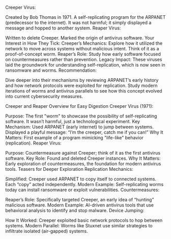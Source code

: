 Creeper Virus:

Created by Bob Thomas in 1971.
A self-replicating program for the ARPANET (predecessor to the internet).
It was not harmful; it simply displayed a message and hopped to another system.
Reaper Virus:

Written to delete Creeper.
Marked the origin of antivirus software.
Your Interest in How They Tick:
Creeper’s Mechanics: Explore how it utilized the network to move across systems without malicious intent. Think of it as a proof-of-concept worm.
Reaper’s Role: Study how early software focused on countermeasures rather than prevention.
Legacy Impact: These viruses laid the groundwork for understanding self-replication, which is now seen in ransomware and worms.
Recommendation:

Dive deeper into their mechanisms by reviewing ARPANET’s early history and how network protocols were exploited for replication.
Study modern iterations of worms and antivirus parallels to see how this concept evolved into current cybersecurity measures.

Creeper and Reaper Overview for Easy Digestion
Creeper Virus (1971):

Purpose: The first "worm" to showcase the possibility of self-replicating software. It wasn’t harmful, just a technological experiment.
Key Mechanism:
Used ARPANET (early internet) to jump between systems.
Displayed a playful message: “I’m the creeper, catch me if you can!”
Why It Matters: First example of a program mimicking "life-like" behavior (replication).
Reaper Virus:

Purpose: Countermeasure against Creeper; think of it as the first antivirus software.
Key Role: Found and deleted Creeper instances.
Why It Matters: Early exploration of countermeasures, the foundation for modern antivirus tools.
Teasers for Deeper Exploration
Replication Mechanics:

Simplified: Creeper used ARPANET to copy itself to connected systems. Each “copy” acted independently.
Modern Example: Self-replicating worms today can install ransomware or exploit vulnerabilities.
Countermeasures:

Reaper’s Role: Specifically targeted Creeper, an early idea of “hunting” malicious software.
Modern Example: AI-driven antivirus tools that use behavioral analysis to identify and stop malware.
Device Jumping:

How It Worked: Creeper exploited basic network protocols to hop between systems.
Modern Parallel: Worms like Stuxnet use similar strategies to infiltrate isolated (air-gapped) systems.
